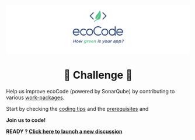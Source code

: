 <p align="center">
  <img src="../docs/resources/logo-large.png">
</p>
<h1 align="center">
  🎈 Challenge 🎈
</h1>

Help us improve ecoCode (powered by SonarQube) by contributing to various [work-packages](https://github.com/hiba99git/ecoCode/blob/main/hackathon/work-packages.md).


Start by checking the [coding tips](https://github.com/hiba99git/ecoCode/blob/main/hackathon/coding%20tips.md) and the [prerequisites](https://docs.sonarqube.org/latest/extend/developing-plugin/) and 

**Join us to code!**

**READY ? [Click here to launch a new discussion](https://github.com/cnumr/ecoCode/discussions/new?category=hackathon)**
